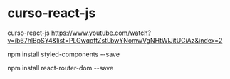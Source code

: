 # curso-react-js
curso-react-js 
https://www.youtube.com/watch?v=ib67hlBpSY4&list=PLGwqoftZstLbwYNomwVgNHtWlJitUCiAz&index=2


npm install styled-components --save


npm install react-router-dom --save